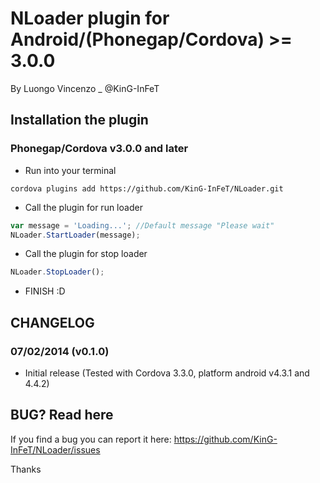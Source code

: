 # NLoader plugin for Android/(Phonegap/Cordova) >= 3.0.0
By Luongo Vincenzo _ @KinG-InFeT


## Installation the plugin

### Phonegap/Cordova v3.0.0 and later


* Run into your terminal

```text
cordova plugins add https://github.com/KinG-InFeT/NLoader.git
```

* Call the plugin for run loader

```javascript
var message = 'Loading...'; //Default message "Please wait"
NLoader.StartLoader(message);
```

* Call the plugin for stop loader

```javascript
NLoader.StopLoader();
```

* FINISH :D



## CHANGELOG

### 07/02/2014 (v0.1.0)
* Initial release (Tested with Cordova 3.3.0, platform android v4.3.1 and 4.4.2)



## BUG? Read here

If you find a bug you can report it here: https://github.com/KinG-InFeT/NLoader/issues


Thanks